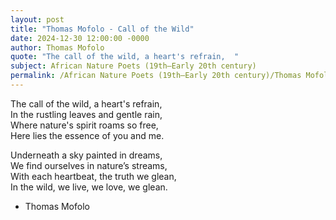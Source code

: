 ```yaml
---
layout: post
title: "Thomas Mofolo - Call of the Wild"
date: 2024-12-30 12:00:00 -0000
author: Thomas Mofolo
quote: "The call of the wild, a heart's refrain,  "
subject: African Nature Poets (19th–Early 20th century)
permalink: /African Nature Poets (19th–Early 20th century)/Thomas Mofolo/Thomas Mofolo - Call of the Wild
---
```


The call of the wild, a heart's refrain,  
In the rustling leaves and gentle rain,  
Where nature's spirit roams so free,  
Here lies the essence of you and me.

Underneath a sky painted in dreams,  
We find ourselves in nature’s streams,  
With each heartbeat, the truth we glean,  
In the wild, we live, we love, we glean.

- Thomas Mofolo
